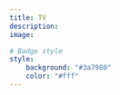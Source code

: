 ```yaml
---
title: TV
description:
image:

# Badge style
style:
    background: "#3a7980"
    color: "#fff"
---
```

